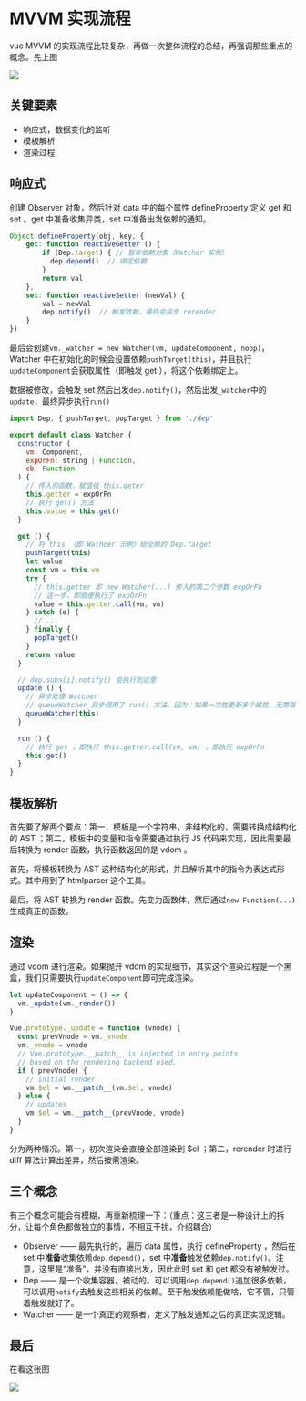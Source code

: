 # MVVM 实现流程

vue MVVM 的实现流程比较复杂，再做一次整体流程的总结，再强调那些重点的概念。先上图

![](https://user-images.githubusercontent.com/9583120/31386983-622b714a-ad8e-11e7-97c7-02204e7a388f.png)


## 关键要素

- 响应式，数据变化的监听
- 模板解析
- 渲染过程

## 响应式

创建 Observer 对象，然后针对 data 中的每个属性 defineProperty 定义 get 和 set 。get 中准备收集异类，set 中准备出发依赖的通知。

```js
Object.defineProperty(obj, key, {
    get: function reactiveGetter () {
        if (Dep.target) { // 暂存依赖对象（Watcher 实例）
          dep.depend()  // 绑定依赖
        }
        return val
    },
    set: function reactiveSetter (newVal) {
        val = newVal
        dep.notify()  // 触发依赖，最终会异步 rerender
    }
})
```

最后会创建`vm._watcher = new Watcher(vm, updateComponent, noop)`，Watcher 中在初始化的时候会设置依赖`pushTarget(this)`，并且执行`updateComponent`会获取属性（即触发 get ），将这个依赖绑定上。

数据被修改，会触发 set 然后出发`dep.notify()`，然后出发`_watcher`中的`update`，最终异步执行`run()`

```js
import Dep, { pushTarget, popTarget } from './dep'

export default class Watcher {
  constructor (
    vm: Component,
    expOrFn: string | Function,
    cb: Function
  ) {
    // 传入的函数，赋值给 this.geter
    this.getter = expOrFn
    // 执行 get() 方法
    this.value = this.get()
  }

  get () {
    // 将 this （即 Wathcer 示例）给全局的 Dep.target
    pushTarget(this)
    let value
    const vm = this.vm
    try {
      // this.getter 即 new Watcher(...) 传入的第二个参数 expOrFn
      // 这一步，即顺便执行了 expOrFn
      value = this.getter.call(vm, vm)
    } catch (e) {
      // ...
    } finally {
      popTarget()
    }
    return value
  }

  // dep.subs[i].notify() 会执行到这里
  update () {
    // 异步处理 Watcher
    // queueWatcher 异步调用了 run() 方法，因为：如果一次性更新多个属性，无需每个都 update 一遍，异步就解决了这个问题
    queueWatcher(this)
  }

  run () {
    // 执行 get ，即执行 this.getter.call(vm, vm) ，即执行 expOrFn
    this.get()
  }
}
```

## 模板解析

首先要了解两个要点：第一，模板是一个字符串，非结构化的，需要转换成结构化的 AST ；第二，模板中的变量和指令需要通过执行 JS 代码来实现，因此需要最后转换为 render 函数，执行函数返回的是 vdom 。

首先，将模板转换为 AST 这种结构化的形式，并且解析其中的指令为表达式形式。其中用到了 htmlparser 这个工具。

最后，将 AST 转换为 render 函数。先变为函数体，然后通过`new Function(...)`生成真正的函数。

## 渲染

通过 vdom 进行渲染。如果抛开 vdom 的实现细节，其实这个渲染过程是一个黑盒，我们只需要执行`updateComponent`即可完成渲染。

```js
let updateComponent = () => {
  vm._update(vm._render())
}

Vue.prototype._update = function (vnode) {
  const prevVnode = vm._vnode
  vm._vnode = vnode
  // Vue.prototype.__patch__ is injected in entry points
  // based on the rendering backend used.
  if (!prevVnode) {
    // initial render
    vm.$el = vm.__patch__(vm.$el, vnode)
  } else {
    // updates
    vm.$el = vm.__patch__(prevVnode, vnode)
  }
}
```

分为两种情况。第一，初次渲染会直接全部渲染到 $el ；第二，rerender 时进行 diff 算法计算出差异，然后按需渲染。

## 三个概念

有三个概念可能会有模糊，再重新梳理一下：（重点：这三者是一种设计上的拆分，让每个角色都做独立的事情，不相互干扰，介绍耦合）

- Observer —— 最先执行的，遍历 data 属性，执行 defineProperty ，然后在 set 中**准备**收集依赖`dep.depend()`，set
 中**准备**触发依赖`dep.notify()`。注意，这里是“准备”，并没有直接出发，因此此时 set 和 get 都没有被触发过。
- Dep —— 是一个收集容器，被动的。可以调用`dep.depend()`追加很多依赖，可以调用`notify`去触发这些相关的依赖。至于触发依赖能做啥，它不管，只管着触发就好了。
- Watcher —— 是一个真正的观察者，定义了触发通知之后的真正实现逻辑。

## 最后

在看这张图

![](https://user-images.githubusercontent.com/9583120/31386983-622b714a-ad8e-11e7-97c7-02204e7a388f.png)

